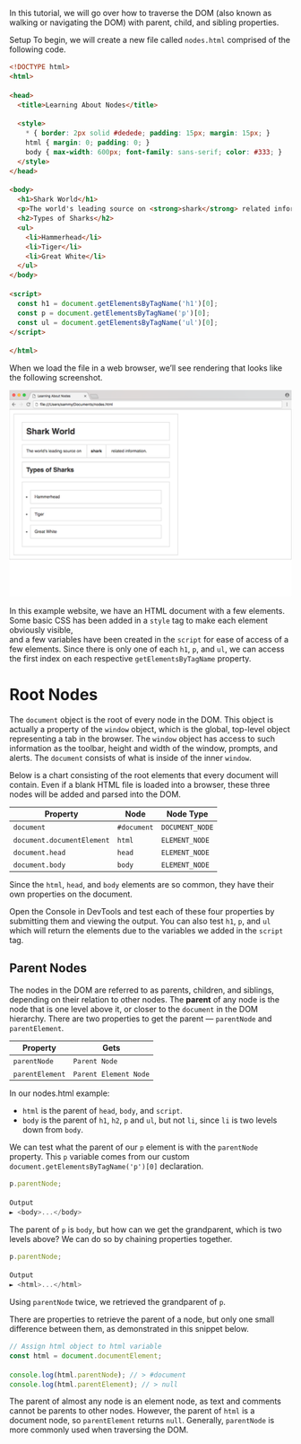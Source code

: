 In this tutorial, we will go over how to traverse the DOM (also known as walking or navigating the DOM) with parent, child, and sibling properties.

Setup
To begin, we will create a new file called `nodes.html` comprised of the following code.

```html
<!DOCTYPE html>
<html>

<head>
  <title>Learning About Nodes</title>

  <style>
    * { border: 2px solid #dedede; padding: 15px; margin: 15px; }
    html { margin: 0; padding: 0; }
    body { max-width: 600px; font-family: sans-serif; color: #333; }
  </style>
</head>

<body>
  <h1>Shark World</h1>
  <p>The world's leading source on <strong>shark</strong> related information.</p>
  <h2>Types of Sharks</h2>
  <ul>
    <li>Hammerhead</li>
    <li>Tiger</li>
    <li>Great White</li>
  </ul>
</body>

<script>
  const h1 = document.getElementsByTagName('h1')[0];
  const p = document.getElementsByTagName('p')[0];
  const ul = document.getElementsByTagName('ul')[0];
</script>

</html>
```
When we load the file in a web browser, we’ll see rendering that looks like the following screenshot.

![nodes-before-modification](./traverseImages/nodes-before-modification.png)

In this example website, we have an HTML document with a few elements.<br/>
Some basic CSS has been added in a `style` tag to make each element obviously visible,<br/> 
and a few variables have been created in the `script` for ease of access of a few elements. Since there is only one of each `h1`, `p`, and `ul`, we can access the first index on each respective `getElementsByTagName` property.

# Root Nodes
The `document` object is the root of every node in the DOM. This object is actually a property of the `window` object, which is the global, top-level object representing a tab in the browser. The `window` object has access to such information as the toolbar, height and width of the window, prompts, and alerts. The `document` consists of what is inside of the inner `window`.

Below is a chart consisting of the root elements that every document will contain. Even if a blank HTML file is loaded into a browser, these three nodes will be added and parsed into the DOM.

| Property | Node | Node Type |
|-|-|-|
| `document`	                | `#document`	| `DOCUMENT_NODE` |
| `document.documentElement`	| `html`	    | `ELEMENT_NODE`  |
| `document.head`	            | `head`	    | `ELEMENT_NODE`  |
| `document.body`	            | `body`	    | `ELEMENT_NODE`  |

Since the `html`, `head`, and `body` elements are so common, they have their own properties on the document.

Open the Console in DevTools and test each of these four properties by submitting them and viewing the output. You can also test `h1`, `p`, and `ul` which will return the elements due to the variables we added in the `script` tag.

## Parent Nodes
The nodes in the DOM are referred to as parents, children, and siblings, depending on their relation to other nodes. The **parent** of any node is the node that is one level above it, or closer to the `document` in the DOM hierarchy. There are two properties to get the parent — `parentNode` and `parentElement`.

| Property | Gets |
|-|-|
| `parentNode` | `Parent Node` |
| `parentElement` | `Parent Element Node` |

In our nodes.html example:
- `html` is the parent of `head`, `body`, and `script`.
- `body` is the parent of `h1`, `h2`, `p` and `ul`, but not `li`, since `li` is two levels down from `body`.

We can test what the parent of our `p` element is with the `parentNode` property. This `p` variable comes from our custom `document.getElementsByTagName('p')[0]` declaration.

```js
p.parentNode;

Output
► <body>...</body>
```
The parent of `p` is `body`, but how can we get the grandparent, which is two levels above? We can do so by chaining properties together.
```js
p.parentNode;

Output
► <html>...</html>
```
Using `parentNode` twice, we retrieved the grandparent of `p`.

There are properties to retrieve the parent of a node, but only one small difference between them, as demonstrated in this snippet below.
```js
// Assign html object to html variable
const html = document.documentElement;

console.log(html.parentNode); // > #document
console.log(html.parentElement); // > null
```
The parent of almost any node is an element node, as text and comments cannot be parents to other nodes. However, the parent of `html` is a document node, so `parentElement` returns `null`. Generally, `parentNode` is more commonly used when traversing the DOM.
